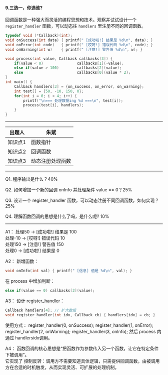 #### 9.三选一，你选谁?
​​回调函数​​是一种强大而灵活的编程思想和技术。观察并试试设计一个 `register_handler` 函数，可以动态往 `handlers` 里注册不同的回调函数。

```c
typedef void (*Callback)(int);
void onSuccess(int data) { printf(" [成功啦!] 结果是 %d\n", data); }
void onError(int code)   { printf(" [哎呀!] 错误代码 %d\n", code); }
void onWarning(int w)    { printf(" [注意!] 警告值 %d\n", w); }

void process(int value, Callback callbacks[3]) {
    if(value < 0)               callbacks[1](-value);
    else if(value > 100)        callbacks[2](value);
    else                        callbacks[0](value * 2);
}
int main() {
    Callback handlers[3] = {on_success, on_error, on_warning};
    int test[] = {50, -10, 150, 0};
    for(int i = 0; i < 4; i++) {
        printf("\n=== 处理数据ing %d ===\n", test[i]);
        process(test[i], handlers);
    }
}
```

------
| **出题人** | **朱斌**   |
| ------- | -------- |
| 知识点1    | 函数指针     |
| 知识点2    | 回调函数     |
| 知识点3    | 动态注册处理函数 |

------


Q1. 程序输出是什么？40%

Q2. 如何增加一个新的回调 onInfo 并处理条件 value == 0？25%

Q3. 设计一个 register_handler 函数，可以动态注册不同回调函数，如何实现？25%

Q4. 理解函数回调的思想是什么了吗，是什么呢? 10%

------

A1：
处理50 → [成功啦!] 结果是 100  
处理-10 → [哎呀!] 错误代码 10  
处理150 → [注意!] 警告值 150  
处理0 → [成功啦!] 结果是 0  

A2：
新增函数：
```c
void onInfo(int val) { printf(" [信息] 值是 %d\n", val); }
```
在 process 中增加判断：
```c
else if(value == 0) callbacks[3](value);
```

A3：
设计 register_handler：
```c
Callback handlers[4]; // 扩大数组
void register_handler(int idx, Callback cb) { handlers[idx] = cb; }
```

使用方式：
register_handler(0, onSuccess);
register_handler(1, onError);
register_handler(2, onWarning);
register_handler(3, onInfo);
然后 process 内通过 handlersidx调用。

A4：
函数回调的核心思想是“把函数作为参数传入另一个函数，让它在特定条件下被调用”。  
它实现了 控制反转：调用方不需要知道具体逻辑，只需提供回调函数，由被调用方在合适的时机触发，从而实现灵活、可扩展的处理机制。
